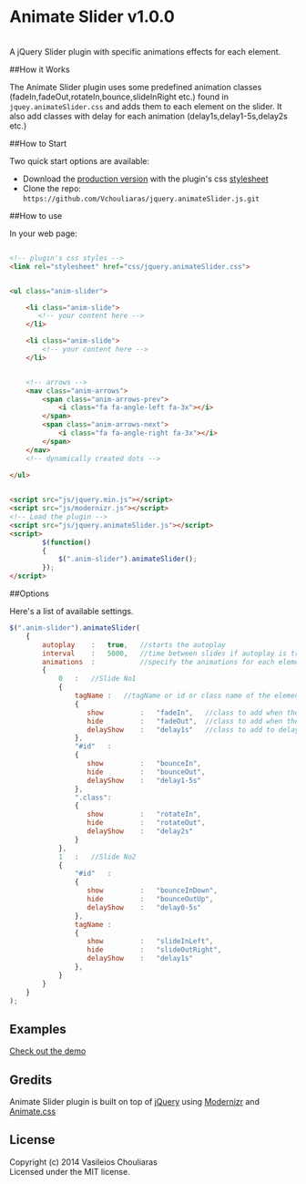 # Animate Slider   v1.0.0

<br/>
A jQuery Slider plugin with specific animations effects for each element.


##How it Works 

The Animate Slider plugin uses some predefined animation classes (fadeIn,fadeOut,rotateIn,bounce,slideInRight etc.) found in ``jquey.animateSlider.css`` and adds them to each element on the slider. It also add classes with delay for each animation (delay1s,delay1-5s,delay2s etc.)

##How to Start

Two quick start options are available:

* Download the [production version][min] with the plugin's css [stylesheet][css]
* Clone the repo: `https://github.com/Vchouliaras/jquery.animateSlider.js.git`
 
[min]: https://raw.github.com/vchouliaras/jquery.animateSlider.js/master/dist/jquery.animateSlider.min.js
[css]: https://raw.github.com/vchouliaras/jquery.animateSlider.js/master/assets/jquery.animateSlider.css


##How to use

In your web page:

```html

<!-- plugin's css styles -->
<link rel="stylesheet" href="css/jquery.animateSlider.css">


<ul class="anim-slider">

	<li class="anim-slide">
	   <!-- your content here -->
	</li>

	<li class="anim-slide">
	    <!-- your content here -->
	</li>


	<!-- arrows -->
	<nav class="anim-arrows">
		<span class="anim-arrows-prev">
			<i class="fa fa-angle-left fa-3x"></i>
		</span>
		<span class="anim-arrows-next">
			<i class="fa fa-angle-right fa-3x"></i>
		</span>
	</nav>
	<!-- dynamically created dots -->
		
</ul>


<script src="js/jquery.min.js"></script>
<script src="js/modernizr.js"></script>
<!-- Load the plugin -->
<script src="js/jquery.animateSlider.js"></script>
<script>
        $(function()
        {
            $(".anim-slider").animateSlider();
        });
</script>
```
##Options

Here's a list of available settings.

```javascript
$(".anim-slider").animateSlider(
    {
	    autoplay    :   true,   //starts the autoplay 
	    interval    :   5000,   //time between slides if autoplay is true
	    animations  :           //specify the animations for each element of the slide
	    {
	        0   :   //Slide No1
	        {
	            tagName :   //tagName or id or class name of the element  
	            {
	               show         :   "fadeIn",   //class to add when the element appears
	               hide         :   "fadeOut",  //class to add when the element disappears
	               delayShow    :   "delay1s"   //class to add to delay show effect
	            },
	            "#id"   :
	            {
	               show         :   "bounceIn",
	               hide         :   "bounceOut",
	               delayShow    :   "delay1-5s"
	            },
	            ".class":
	            {
	               show         :   "rotateIn",
	               hide         :   "rotateOut",
	               delayShow    :   "delay2s" 
	            }
	        },
	        1   :   //Slide No2
	        {
	            "#id"   :
	            {
	               show         :   "bounceInDown",
	               hide         :   "bounceOutUp",
	               delayShow    :   "delay0-5s"
	            },
	            tagName :
	            {
	               show         :   "slideInLeft",
	               hide         :   "slideOutRight",
	               delayShow    :   "delay1s"
	            },
	        }
	    }     
	}
);
```

## Examples

[Check out the demo](https://vchouliaras.github.io/jquery.animateSlider.js/)


## Gredits

Animate Slider plugin is built on top of  [jQuery](http://jquery.com)  using [Modernizr](http://www.modernizr.com) and [Animate.css](http://daneden.github.io/animate.css/)


## License
Copyright (c) 2014 Vasileios Chouliaras<br/>
Licensed under the MIT license.
